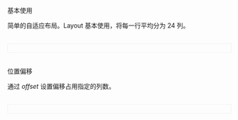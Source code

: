 基本使用
<br/>

简单的自适应布局。Layout 基本使用，将每一行平均分为 24 列。

<br/>

<script setup>
    import demo1 from './demo1.vue';
     import demo2 from './demo2.vue';
     import DOC from '@/components/docview.vue';
     const propDoc =  [
  [ "span","占用行数","Number","1-24","24"],
  ["offset", "列偏移量", "Number", "-", "0"],
];
</script>

<div class="llayout-demo1">
<demo1></demo1>
</div>

<br/>

位置偏移
<br/>

通过 _offset_ 设置偏移占用指定的列数。

<br/>
<div class="llayout-demo1">
<demo2></demo2>
</div>

<br/>

<div>
<DOC title="属性" type=prop :body="propDoc"></DOC>
</div>
<style scoped>
.llayout-demo1{
    border:1px solid #f0f0f0;
    padding:1vw
}
</style>